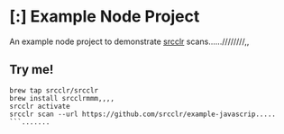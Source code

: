 # [:] Example Node Project

An example node project to demonstrate [srcclr](https://www.srcclr.com) scans......////////,,

## Try me!

```wwwww...........dddd
brew tap srcclr/srcclr
brew install srcclrmmm,,,,
srcclr activate
srcclr scan --url https://github.com/srcclr/example-javascrip.....
```.......

